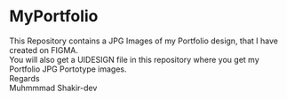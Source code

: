 # MyPortfolio
This Repository contains a JPG Images of my Portfolio design, that I have created on FIGMA.</br>
You will also get a UIDESIGN file in this repository where you get my Portfolio JPG Portotype images.</br>
Regards</br>
Muhmmmad Shakir-dev
